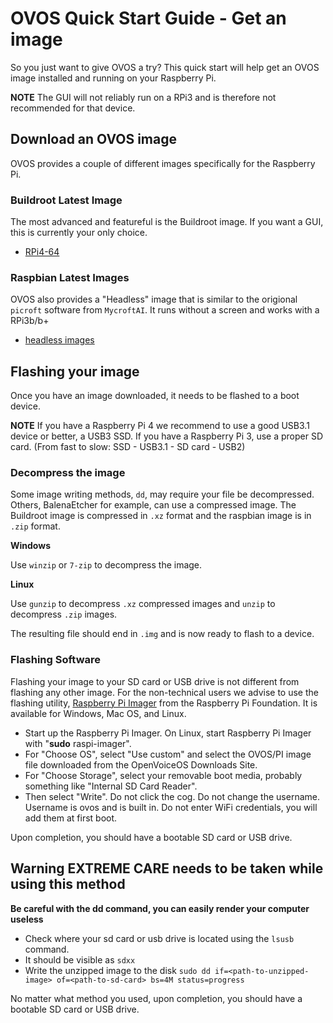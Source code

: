 # OVOS Quick Start Guide - Get an image

So you just want to give OVOS a try?  This quick start will help get an OVOS image installed and running on your Raspberry Pi.

**NOTE** The GUI will not reliably run on a RPi3 and is therefore not recommended for that device.

## Download an OVOS image
OVOS provides a couple of different images specifically for the Raspberry Pi.

### Buildroot Latest Image

The most advanced and featureful is the Buildroot image.  If you want a GUI, this is currently your only choice.

- [RPi4-64](https://drive.google.com/file/d/1PUtNXfZ5jMUlVAgyN-KXPdVdX6r51eBw/view?usp=share_link)

### Raspbian Latest Images

OVOS also provides a "Headless" image that is similar to the origional `picroft` software from `MycroftAI`.  It runs without a screen and works with a RPi3b/b+

- [headless images](https://ovosimages.ziggyai.online/raspbian/development)

## Flashing your image

Once you have an image downloaded, it needs to be flashed to a boot device.

**NOTE** If you have a Raspberry Pi 4 we recommend to use a good USB3.1 device or better, a USB3 SSD. If you have a Raspberry Pi 3, use a proper SD card. (From fast to slow: SSD - USB3.1 - SD card - USB2)

### Decompress the image
Some image writing methods, `dd`, may require your file be decompressed.  Others, BalenaEtcher for example, can use a compressed image.
The Buildroot image is compressed in `.xz` format and the raspbian image is in `.zip` format.

**Windows**

Use `winzip` or `7-zip` to decompress the image.

**Linux**

Use `gunzip` to decompress `.xz` compressed images and `unzip` to decompress `.zip` images.

The resulting file should end in `.img` and is now ready to flash to a device.

### Flashing Software

Flashing your image to your SD card or USB drive is not different from flashing any other image. For the non-technical users we advise to use the flashing utility, [Raspberry Pi Imager](https://www.raspberrypi.com/software/) from the Raspberry Pi Foundation.  It is available for Windows, Mac OS, and Linux.

- Start up the Raspberry Pi Imager.  On Linux, start Raspberry Pi Imager with "**sudo** raspi-imager".
- For "Choose OS", select "Use custom" and select the OVOS/PI image file downloaded from the OpenVoiceOS Downloads Site.
- For "Choose Storage", select your removable boot media, probably something like "Internal SD Card Reader".
- Then select "Write". Do not click the cog. Do not change the username. Username is ovos and is built in. Do not enter WiFi credentials, you will add them at first boot.

Upon completion, you should have a bootable SD card or USB drive.

## Warning EXTREME CARE needs to be taken while using this method

**Be careful with the dd command, you can easily render your computer useless**

- Check where your sd card or usb drive is located using the `lsusb` command.
- It should be visible as `sdxx`
- Write the unzipped image to the disk `sudo dd if=<path-to-unzipped-image> of=<path-to-sd-card> bs=4M status=progress`

No matter what method you used, upon completion, you should have a bootable SD card or USB drive.
